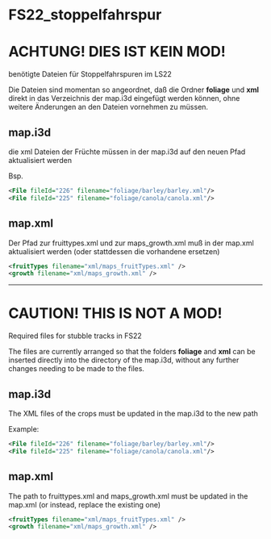 # FS22_stoppelfahrspur
# ACHTUNG! DIES IST KEIN MOD! 
benötigte Dateien für Stoppelfahrspuren im LS22

Die Dateien sind momentan so angeordnet, daß die Ordner **foliage** und **xml** direkt in das Verzeichnis der map.i3d eingefügt werden können, ohne weitere Änderungen an den Dateien vornehmen zu müssen.


## map.i3d

die xml Dateien der Früchte müssen in der map.i3d auf den neuen Pfad aktualisiert werden

Bsp. 

```xml
<File fileId="226" filename="foliage/barley/barley.xml"/>
<File fileId="225" filename="foliage/canola/canola.xml"/>
```

## map.xml

Der Pfad zur fruittypes.xml und zur maps_growth.xml muß in der map.xml aktualisiert werden (oder stattdessen die vorhandene ersetzen)

```xml
<fruitTypes filename="xml/maps_fruitTypes.xml" />
<growth filename="xml/maps_growth.xml" />
```

---

# CAUTION! THIS IS NOT A MOD!
Required files for stubble tracks in FS22

The files are currently arranged so that the folders **foliage** and **xml** can be inserted directly into the directory of the map.i3d, without any further changes needing to be made to the files.

## map.i3d

The XML files of the crops must be updated in the map.i3d to the new path

Example:

```xml
<File fileId="226" filename="foliage/barley/barley.xml"/>
<File fileId="225" filename="foliage/canola/canola.xml"/>
```

## map.xml

The path to fruittypes.xml and maps_growth.xml must be updated in the map.xml (or instead, replace the existing one)

```xml
<fruitTypes filename="xml/maps_fruitTypes.xml" />
<growth filename="xml/maps_growth.xml" />
```

